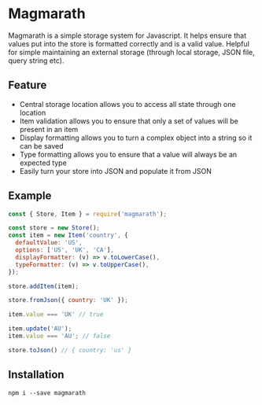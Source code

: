 # Magmarath

Magmarath is a simple storage system for Javascript. It helps ensure that values put into the store is formatted correctly and is a valid value. Helpful for simple maintaining an external storage (through local storage, JSON file, query string etc).

## Feature

* Central storage location allows you to access all state through one location
* Item validation allows you to ensure that only a set of values will be present in an item
* Display formatting allows you to turn a complex object into a string so it can be saved
* Type formatting allows you to ensure that a value will always be an expected type
* Easily turn your store into JSON and populate it from JSON

## Example

```js
const { Store, Item } = require('magmarath');

const store = new Store();
const item = new Item('country', {
  defaultValue: 'US',
  options: ['US', 'UK', 'CA'],
  displayFormatter: (v) => v.toLowerCase(),
  typeFormatter: (v) => v.toUpperCase(),
});

store.addItem(item);

store.fromJson({ country: 'UK' });

item.value === 'UK' // true

item.update('AU');
item.value === 'AU'; // false

store.toJson() // { country: 'us' }
```

## Installation

`npm i --save magmarath`
